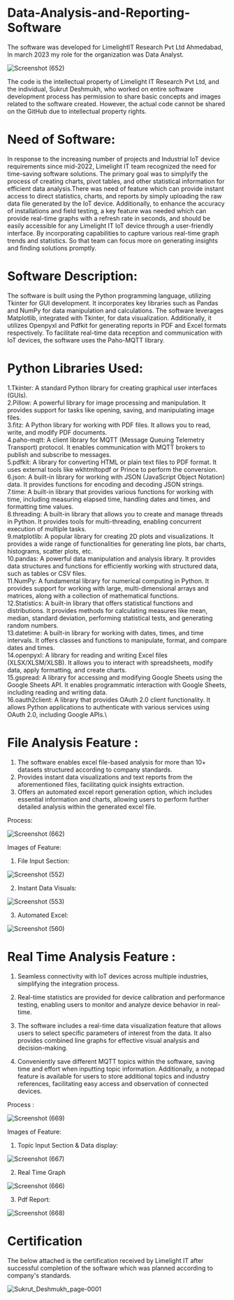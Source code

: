 # Data-Analysis-and-Reporting-Software

The software was developed for LimelightIT Research Pvt Ltd Ahmedabad, In march 2023 my role for the organization was Data Analyst.

![Screenshot (652)](https://github.com/SukrutDeshmukh/Data-Analysis-and-Reporting-Software/assets/127339353/f84f8df7-26d1-4e6e-9f8e-f0a12e1f86f7)

The code is the intellectual property of Limelight IT Research Pvt Ltd, and the individual, Sukrut Deshmukh, who worked on entire software development process  has permission to share basic concepts and images related to the software created. However, the actual code cannot be shared on the GitHub due to intellectual property rights.

# Need of Software: 

In response to the increasing number of projects and Industrial IoT device requirements since mid-2022, Limelight IT team recognized the need for time-saving software solutions. The primary goal was to simplyify the process of creating charts, pivot tables, and other statistical information for efficient data analysis.There was need of feature which can provide instant access to direct statistics, charts, and reports by simply uploading the raw data file generated by the IoT device. Additionally, to enhance the accuracy of installations and field testing, a key feature was needed which can provide real-time graphs with a refresh rate in seconds, and should be easily accessible for any Limelight IT IoT device through a user-friendly interface.  By incorporating capabilities to capture various real-time graph trends and statistics. So that team can focus more on generating insights and finding solutions promptly.

# Software Description: 

The software is built using the Python programming language, utilizing Tkinter for GUI development. It incorporates key libraries such as Pandas and NumPy for data manipulation and calculations. The software leverages Matplotlib, integrated with Tkinter, for data visualization. Additionally, it utilizes Openpyxl and Pdfkit for generating reports in PDF and Excel formats respectively. To facilitate real-time data reception and communication with IoT devices, the software uses the Paho-MQTT library.

# Python Libraries Used:

1.Tkinter: A standard Python library for creating graphical user interfaces (GUIs). \
2.Pillow: A powerful library for image processing and manipulation. It provides support for tasks like opening, saving, and manipulating image files.\
3.fitz: A Python library for working with PDF files. It allows you to read, write, and modify PDF documents.\
4.paho-mqtt: A client library for MQTT (Message Queuing Telemetry Transport) protocol. It enables communication with MQTT brokers to publish and subscribe to messages.\
5.pdfkit: A library for converting HTML or plain text files to PDF format. It uses external tools like wkhtmltopdf or Prince to perform the conversion.\
6.json: A built-in library for working with JSON (JavaScript Object Notation) data. It provides functions for encoding and decoding JSON strings.\
7.time: A built-in library that provides various functions for working with time, including measuring elapsed time, handling dates and times, and formatting time values.\
8.threading: A built-in library that allows you to create and manage threads in Python. It provides tools for multi-threading, enabling concurrent execution of multiple tasks.\
9.matplotlib: A popular library for creating 2D plots and visualizations. It provides a wide range of functionalities for generating line plots, bar charts, histograms, scatter plots, etc.\
10.pandas: A powerful data manipulation and analysis library. It provides data structures and functions for efficiently working with structured data, such as tables or CSV files.\
11.NumPy: A fundamental library for numerical computing in Python. It provides support for working with large, multi-dimensional arrays and matrices, along with a collection of mathematical functions.\
12.Statistics: A built-in library that offers statistical functions and distributions. It provides methods for calculating measures like mean, median, standard deviation, performing statistical tests, and generating random numbers.\
13.datetime: A built-in library for working with dates, times, and time intervals. It offers classes and functions to manipulate, format, and compare dates and times.\
14.openpyxl: A library for reading and writing Excel files (XLSX/XLSM/XLSB). It allows you to interact with spreadsheets, modify data, apply formatting, and create charts.\
15.gspread: A library for accessing and modifying Google Sheets using the Google Sheets API. It enables programmatic interaction with Google Sheets, including reading and writing data.\
16.oauth2client: A library that provides OAuth 2.0 client functionality. It allows Python applications to authenticate with various services using OAuth 2.0, including Google APIs.\

# File Analysis Feature :

1) The software enables excel file-based analysis for more than 10+ datasets structured according to company standards.
2) Provides instant data visualizations and text reports from the aforementioned files, facilitating quick insights extraction.
3) Offers an automated excel report generation option, which includes essential information and charts, allowing users to perform further detailed analysis within the generated excel file.

Process:

![Screenshot (662)](https://github.com/SukrutDeshmukh/Data-Analysis-and-Reporting-Software/assets/127339353/ea0b9688-c967-426e-a770-eb65254c8f09)

Images of Feature:

1) File Input Section:

![Screenshot (552)](https://github.com/SukrutDeshmukh/Data-Analysis-and-Reporting-Software/assets/127339353/b80a0c4c-9b5c-4fa2-af19-be36f88c7c07)


2) Instant Data Visuals:

![Screenshot (553)](https://github.com/SukrutDeshmukh/Data-Analysis-and-Reporting-Software/assets/127339353/18011df2-f18e-4853-b17a-2dfb9a670101)

3) Automated Excel:

![Screenshot (560)](https://github.com/SukrutDeshmukh/Data-Analysis-and-Reporting-Software/assets/127339353/ca03555a-5824-4b42-9cfd-4de7f49841ba)


# Real Time Analysis Feature :

1) Seamless connectivity with IoT devices across multiple industries, simplifying the integration process.

2) Real-time statistics are provided for device calibration and performance testing, enabling users to monitor and analyze device behavior in real-time.

3) The software includes a real-time data visualization feature that allows users to select specific parameters of interest from the data. It also provides combined line graphs for effective visual analysis and decision-making.

4) Conveniently save different MQTT topics within the software, saving time and effort when inputting topic information. Additionally, a notepad feature is available for users to store additional topics and industry references, facilitating easy access and observation of connected devices.


Process : 

![Screenshot (669)](https://github.com/SukrutDeshmukh/Data-Analysis-and-Reporting-Software/assets/127339353/91ebd39b-6ea3-4f76-a880-91e3d6f510af)

Images of Feature:
1) Topic Input Section & Data display:

![Screenshot (667)](https://github.com/SukrutDeshmukh/Data-Analysis-and-Reporting-Software/assets/127339353/a6428dde-5791-4690-a3b9-6fd6ed0ff1bf)

2) Real Time Graph

![Screenshot (666)](https://github.com/SukrutDeshmukh/Data-Analysis-and-Reporting-Software/assets/127339353/4f072c5a-3305-47ca-9b91-f2ba378eac46)

3) Pdf Report:

![Screenshot (668)](https://github.com/SukrutDeshmukh/Data-Analysis-and-Reporting-Software/assets/127339353/23a5b5b1-bb73-4324-a169-de34d727403f)

# Certification

The below attached is the certification received by Limelight IT after successful completion of the software which was planned according to company's standards.

![Sukrut_Deshmukh_page-0001](https://github.com/SukrutDeshmukh/Data-Analysis-and-Reporting-Software/assets/127339353/e45ddb81-8a66-4fc9-a3b1-253c084306e8)
